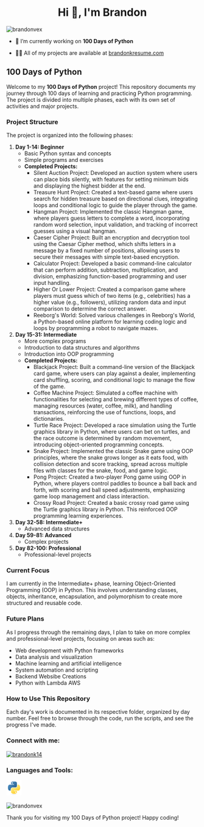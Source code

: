 <h1 align="center">Hi 👋, I'm Brandon</h1>
<p align="left"> <img src="https://komarev.com/ghpvc/?username=brandonvex&label=Profile%20views&color=0e75b6&style=flat" alt="brandonvex" /> </p>

- 🔭 I’m currently working on <strong>100 Days of Python</strong>

- 👨‍💻 All of my projects are available at <a href="http://brandonkresume.com">brandonkresume.com</a>

<h2><strong>100 Days of Python</strong></h2>

<p>Welcome to my <strong>100 Days of Python</strong> project! This repository documents my journey through 100 days of learning and practicing Python programming. The project is divided into multiple phases, each with its own set of activities and major projects.</p>

<h3><strong>Project Structure</strong></h3>

<p>The project is organized into the following phases:</p>

<ol>
  <li><strong>Day 1-14: Beginner</strong>
    <ul>
      <li>Basic Python syntax and concepts</li>
      <li>Simple programs and exercises</li>
      <li><strong>Completed Projects:</strong>
        <ul>
          <li>Silent Auction Project: Developed an auction system where users can place bids silently, with features for setting minimum bids and displaying the highest bidder at the end.</li>
          <li>Treasure Hunt Project: Created a text-based game where users search for hidden treasure based on directional clues, integrating loops and conditional logic to guide the player through the game.</li>
          <li>Hangman Project: Implemented the classic Hangman game, where players guess letters to complete a word, incorporating random word selection, input validation, and tracking of incorrect guesses using a visual hangman.</li>
          <li>Caeser Cipher Project: Built an encryption and decryption tool using the Caesar Cipher method, which shifts letters in a message by a fixed number of positions, allowing users to secure their messages with simple text-based encryption.</li> 
          <li>Calculator Project: Developed a basic command-line calculator that can perform addition, subtraction, multiplication, and division, emphasizing function-based programming and user input handling.</li>
          <li>Higher Or Lower Project: Created a comparison game where players must guess which of two items (e.g., celebrities) has a higher value (e.g., followers), utilizing random data and input comparison to determine the correct answer.</li>
          <li>Reeborg's World: Solved various challenges in Reeborg's World, a Python-based online platform for learning coding logic and loops by programming a robot to navigate mazes.</li>
        </ul>
      </li>
    </ul>
  </li>
  <li><strong>Day 15-31: Intermediate</strong>
    <ul>
      <li>More complex programs</li>
      <li>Introduction to data structures and algorithms</li>
      <li>Introduction into OOP programming</li>
      <li><strong>Completed Projects:</strong>
        <ul>
          <li>Blackjack Project: Built a command-line version of the Blackjack card game, where users can play against a dealer, implementing card shuffling, scoring, and conditional logic to manage the flow of the game.</li>
          <li>Coffee Machine Project: Simulated a coffee machine with functionalities for selecting and brewing different types of coffee, managing resources (water, coffee, milk), and handling transactions, reinforcing the use of functions, loops, and dictionaries.</li>
          <li>Turtle Race Project: Developed a race simulation using the Turtle graphics library in Python, where users can bet on turtles, and the race outcome is determined by random movement, introducing object-oriented programming concepts.</li>
          <li>Snake Project: Implemented the classic Snake game using OOP principles, where the snake grows longer as it eats food, with collision detection and score tracking, spread across multiple files with classes for the snake, food, and game logic.</li>
          <li>Pong Project: Created a two-player Pong game using OOP in Python, where players control paddles to bounce a ball back and forth, with scoring and ball speed adjustments, emphasizing game loop management and class interaction.</li>
          <li>Crossy Road Project: Created a basic crossy road game using the Turtle graphics library in Python. This reinforced OOP programming learning experiences.</li>
        </ul>
      </li>
    </ul>
  </li>
  <li><strong>Day 32-58: Intermediate+</strong>
    <ul>
      <li>Advanced data structures</li>
    </ul>
  </li>
  <li><strong>Day 59-81: Advanced</strong>
    <ul>
      <li>Complex projects</li>
    </ul>
  </li>
  <li><strong>Day 82-100: Professional</strong>
    <ul>
      <li>Professional-level projects</li>
    </ul>
  </li>
</ol>

<h3><strong>Current Focus</strong></h3>

<p>I am currently in the Intermediate+ phase, learning Object-Oriented Programming (OOP) in Python. This involves understanding classes, objects, inheritance, encapsulation, and polymorphism to create more structured and reusable code.</p>

<h3><strong>Future Plans</strong></h3>

<p>As I progress through the remaining days, I plan to take on more complex and professional-level projects, focusing on areas such as:</p>

<ul>
  <li>Web development with Python frameworks</li>
  <li>Data analysis and visualization</li>
  <li>Machine learning and artificial intelligence</li>
  <li>System automation and scripting</li>
  <li>Backend Websibe Creations</li>
  <li>Python with Lambda AWS</li>
</ul>

<h3><strong>How to Use This Repository</strong></h3>

<p>Each day's work is documented in its respective folder, organized by day number. Feel free to browse through the code, run the scripts, and see the progress I've made.</p>

<h3 align="left">Connect with me:</h3>
<p align="left">
  <a href="https://linkedin.com/in/brandonk14" target="blank">
    <img align="center" src="https://raw.githubusercontent.com/rahuldkjain/github-profile-readme-generator/master/src/images/icons/Social/linked-in-alt.svg" alt="brandonk14" height="30" width="40" />
  </a>
</p>

<h3 align="left">Languages and Tools:</h3>
<p align="left"> 
  <a href="https://www.python.org" target="_blank" rel="noreferrer"> 
    <img src="https://raw.githubusercontent.com/devicons/devicon/master/icons/python/python-original.svg" alt="python" width="40" height="40"/> 
  </a> 
</p>

<p><img align="center" src="https://github-readme-stats.vercel.app/api/top-langs?username=brandonvex&show_icons=true&locale=en&layout=compact" alt="brandonvex" /></p>

<p>Thank you for visiting my 100 Days of Python project! Happy coding!</p>
